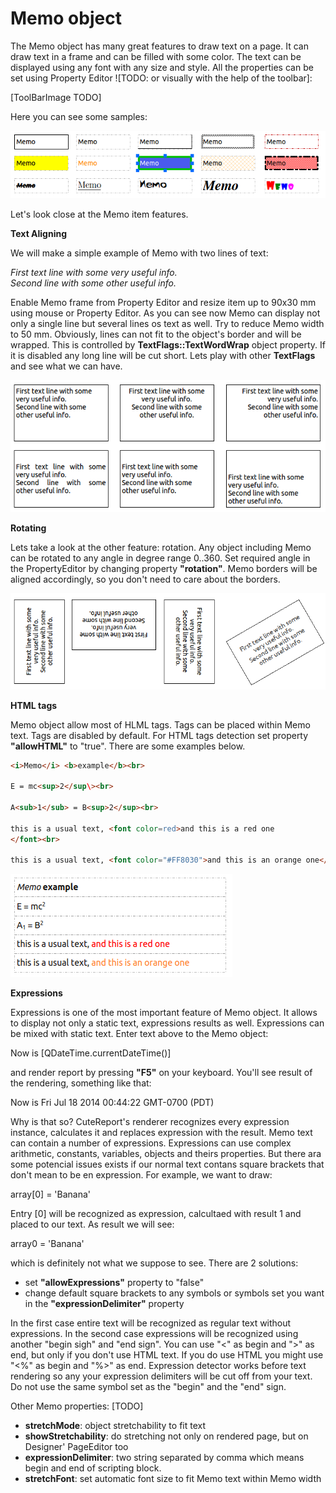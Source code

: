 Memo object
=====

The Memo object has many great features to draw text on a page. It can draw text in a frame and can be filled with some color. The text can be displayed using any font with any size and style. All the properties can be set using Property Editor ![TODO: or visually with the help of the toolbar]:

[ToolBarImage TODO]

Here you can see some samples:

![memoSamples]


Let's look close at the Memo item features.

**Text Aligning**

We will make a simple example of Memo with two lines of text:

*First text line with some very useful info.*<br>
*Second line with some other useful info.*

Enable Memo frame from Property Editor and resize item up to 90x30 mm using mouse or Property Editor. As you can see now Memo can display not only a single line but several lines os text as well. Try to reduce Memo width to 50 mm. Obviously, lines can not fit to the object's border and will be wrapped. This is controlled by **TextFlags::TextWordWrap** object property. If it is disabled any long line will be cut short. Lets play with other **TextFlags** and see what we can have.

![memoSamples1]

**Rotating**

Lets take a look at the other feature: rotation. Any object including Memo can be rotated to any angle in degree range 0..360. Set required angle in the PropertyEditor by changing property **"rotation"**. Memo borders will be aligned accordingly, so you don't need to care about the borders.

![memoSamples3]


**HTML tags**

Memo object allow most of HLML tags. Tags can be placed within Memo text. Tags are disabled by default. For HTML tags detection set property **"allowHTML"** to "true". There are some examples below.

```html
<i>Memo</i> <b>example</b><br>

E = mc<sup>2</sup\><br>

A<sub>1</sub> = B<sup>2</sup><br>

this is a usual text, <font color=red>and this is a red one
</font><br>

this is a usual text, <font color="#FF8030">and this is an orange one</font>
```
![memoSamples4]

**Expressions**

Expressions is one of the most important feature of Memo object. It allows to display not only a static text, expressions results as well. Expressions can be mixed with static text. Enter text above to the Memo object:

Now is [QDateTime.currentDateTime()]

and render report by pressing **"F5"** on your keyboard. You'll see result of the rendering, something like that:

Now is Fri Jul 18 2014 00:44:22 GMT-0700 (PDT)

Why is that so? CuteReport's renderer recognizes every expression instance, calculates it and replaces expression with the result. Memo text can contain a number of expressions. Expressions can use complex arithmetic, constants, variables, objects and theirs properties. But there ara some potencial issues exists if our normal text contans square brackets that don't mean to be en expression. For example, we want to draw:

array[0] = 'Banana'

Entry [0] will be recognized as expression, calcultaed with result 1 and placed to our text. As result we will see:

array0 = 'Banana'

which is definitely not what we suppose to see. There are 2 solutions:

* set **"allowExpressions"** property to "false"
* change default square brackets to any symbols or symbols set you want in the **"expressionDelimiter"** property

In the first case entire text will be recognized as regular text without expressions. In the second case expressions will be recognized using another "begin sigh" and "end sign". You can use "<" as begin and ">" as end, but only if you don't use HTML text. If you do use HTML you might use "<%" as begin and "%>" as end. Expression detector works before text rendering so any your expression delimiters will be cut off from your text. Do not use the same symbol set as the "begin" and the "end" sign.



Other Memo properties: [TODO]
- __stretchMode__: object stretchability to fit text
- __showStretchability__: do stretching not only on rendered page, but on Designer' PageEditor too
- __expressionDelimiter__: two string separated by comma which means begin and end of scripting block.
- __stretchFont__: set automatic font size to fit Memo text within Memo width

[memoSamples]:../images/memo_samples.png
[memoSamples1]:../images/memo_samples1.png
[memoSamples3]:../images/memo_samples3.png
[memoSamples4]:../images/memo_samples4.png
